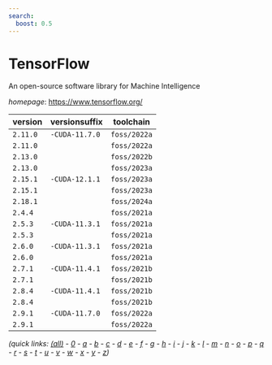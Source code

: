 ```yaml
---
search:
  boost: 0.5
---
```

# TensorFlow

An open-source software library for Machine Intelligence

*homepage*: <https://www.tensorflow.org/>

version | versionsuffix | toolchain
--------|---------------|----------
``2.11.0`` | ``-CUDA-11.7.0`` | ``foss/2022a``
``2.11.0`` |  | ``foss/2022a``
``2.13.0`` |  | ``foss/2022b``
``2.13.0`` |  | ``foss/2023a``
``2.15.1`` | ``-CUDA-12.1.1`` | ``foss/2023a``
``2.15.1`` |  | ``foss/2023a``
``2.18.1`` |  | ``foss/2024a``
``2.4.4`` |  | ``foss/2021a``
``2.5.3`` | ``-CUDA-11.3.1`` | ``foss/2021a``
``2.5.3`` |  | ``foss/2021a``
``2.6.0`` | ``-CUDA-11.3.1`` | ``foss/2021a``
``2.6.0`` |  | ``foss/2021a``
``2.7.1`` | ``-CUDA-11.4.1`` | ``foss/2021b``
``2.7.1`` |  | ``foss/2021b``
``2.8.4`` | ``-CUDA-11.4.1`` | ``foss/2021b``
``2.8.4`` |  | ``foss/2021b``
``2.9.1`` | ``-CUDA-11.7.0`` | ``foss/2022a``
``2.9.1`` |  | ``foss/2022a``


*(quick links: [(all)](../index.md) - [0](../0/index.md) - [a](../a/index.md) - [b](../b/index.md) - [c](../c/index.md) - [d](../d/index.md) - [e](../e/index.md) - [f](../f/index.md) - [g](../g/index.md) - [h](../h/index.md) - [i](../i/index.md) - [j](../j/index.md) - [k](../k/index.md) - [l](../l/index.md) - [m](../m/index.md) - [n](../n/index.md) - [o](../o/index.md) - [p](../p/index.md) - [q](../q/index.md) - [r](../r/index.md) - [s](../s/index.md) - [t](../t/index.md) - [u](../u/index.md) - [v](../v/index.md) - [w](../w/index.md) - [x](../x/index.md) - [y](../y/index.md) - [z](../z/index.md))*

